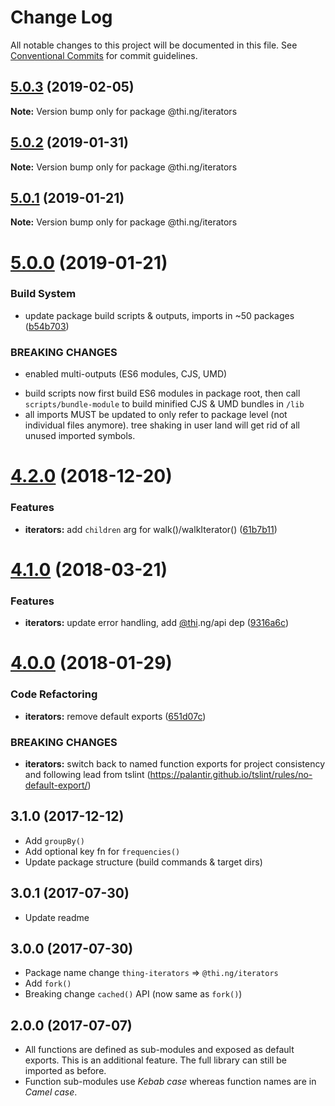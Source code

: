 # Change Log

All notable changes to this project will be documented in this file.
See [Conventional Commits](https://conventionalcommits.org) for commit guidelines.

## [5.0.3](https://github.com/thi-ng/umbrella/compare/@thi.ng/iterators@5.0.2...@thi.ng/iterators@5.0.3) (2019-02-05)

**Note:** Version bump only for package @thi.ng/iterators





## [5.0.2](https://github.com/thi-ng/umbrella/compare/@thi.ng/iterators@5.0.1...@thi.ng/iterators@5.0.2) (2019-01-31)

**Note:** Version bump only for package @thi.ng/iterators





## [5.0.1](https://github.com/thi-ng/umbrella/compare/@thi.ng/iterators@5.0.0...@thi.ng/iterators@5.0.1) (2019-01-21)

**Note:** Version bump only for package @thi.ng/iterators





# [5.0.0](https://github.com/thi-ng/umbrella/compare/@thi.ng/iterators@4.2.4...@thi.ng/iterators@5.0.0) (2019-01-21)


### Build System

* update package build scripts & outputs, imports in ~50 packages ([b54b703](https://github.com/thi-ng/umbrella/commit/b54b703))


### BREAKING CHANGES

* enabled multi-outputs (ES6 modules, CJS, UMD)

- build scripts now first build ES6 modules in package root, then call
  `scripts/bundle-module` to build minified CJS & UMD bundles in `/lib`
- all imports MUST be updated to only refer to package level
  (not individual files anymore). tree shaking in user land will get rid of
  all unused imported symbols.


# [4.2.0](https://github.com/thi-ng/umbrella/compare/@thi.ng/iterators@4.1.40...@thi.ng/iterators@4.2.0) (2018-12-20)


### Features

* **iterators:** add `children` arg for walk()/walkIterator() ([61b7b11](https://github.com/thi-ng/umbrella/commit/61b7b11))


<a name="4.1.0"></a>
# [4.1.0](https://github.com/thi-ng/umbrella/compare/@thi.ng/iterators@4.0.7...@thi.ng/iterators@4.1.0) (2018-03-21)


### Features

* **iterators:** update error handling, add [@thi](https://github.com/thi).ng/api dep ([9316a6c](https://github.com/thi-ng/umbrella/commit/9316a6c))


<a name="4.0.0"></a>
# [4.0.0](https://github.com/thi-ng/umbrella/compare/@thi.ng/iterators@3.2.4...@thi.ng/iterators@4.0.0) (2018-01-29)


### Code Refactoring

* **iterators:** remove default exports ([651d07c](https://github.com/thi-ng/umbrella/commit/651d07c))


### BREAKING CHANGES

* **iterators:** switch back to named function exports for project consistency
and following lead from tslint (https://palantir.github.io/tslint/rules/no-default-export/)


## 3.1.0 (2017-12-12)

- Add `groupBy()`
- Add optional key fn for `frequencies()`
- Update package structure (build commands & target dirs)

## 3.0.1 (2017-07-30)

- Update readme

## 3.0.0 (2017-07-30)

- Package name change `thing-iterators` => `@thi.ng/iterators`
- Add `fork()`
- Breaking change `cached()` API (now same as `fork()`)

## 2.0.0 (2017-07-07)

- All functions are defined as sub-modules and exposed as default exports. This is an additional feature. The full library can still be imported as before.
- Function sub-modules use *Kebab case* whereas function names are in *Camel case*.
